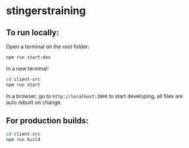 # stingerstraining

## To run locally:

Open a terminal on the root folder:

``` bash
npm run start:dev
```

In a new terminal:
``` bash
cd client-src
npm run start
```

In a browser, go to `http://localhost:3000` to start developing, all files are auto rebuilt on change.

## For production builds:

``` bash
cd client-src
npm run build
```
